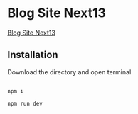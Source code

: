 # Blog Site Next13

[Blog Site Next13](https://github.com/bilal-faisal/blog-site-next13)


## Installation
Download the directory and open terminal

```

npm i

npm run dev

```
